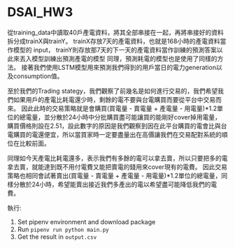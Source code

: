 # DSAI_HW3

從training_data中讀取40戶產電資料，將其全部串接在一起，再將串接好的資料拆分成trainX與trainY。
trainX存放7天的產電資料，也就是168小時的產電資料當作模型的 input， trainY則存放那7天的下一天的產電資料當作訓練的預測答案以此來丟入模型訓練出預測產電的模型
同理，預測耗電的模型也是使用了同樣的方法。
接著我們使用LSTM模型用來預測我們得到的用戶當日的電力generation以及consumption值。

至於我們的Trading stategy，我們觀察了前幾名是如何進行交易的，我們希望我們如果用戶的產電比耗電還少時，剩餘的電不要與台電購買而要從平台中交易而來。
因此此時的交易策略就是會購買(買電量 - 賣電量 + 產電量 - 用電量)*1.2單位的總電量，並分散於24小時中分批購買盡可能讓買的能剛好cover掉用電量，
購買價格則設在2.51，設此數字的原因是我們觀察到因在此平台購買的電會比與台電購買的電還便宜，所以當買家時一定要盡量出在高價讓我們在交易配對系統的順位在比較前面。

同理如今天產電比耗電還多，表示我們有多餘的電可以拿去賣，所以只要把多的電拿去賣，就能達到既不用付電費又能把賣電的錢用來cover現有的電費。
因此交易策略也相同會試著賣出(買電量 - 賣電量 + 產電量 - 用電量)*1.2單位的總電量，同樣分散於24小時，希望能賣出接近我們多產出的電以希望盡可能降低我們的電費。


執行:

1. Set pipenv environment and download package
2. Run `pipenv run python main.py`
3. Get the result in `output.csv`